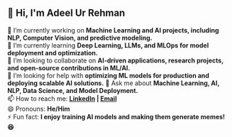 ## 👋 Hi, I'm Adeel Ur Rehman  

🔭 I’m currently working on **Machine Learning and AI projects, including NLP, Computer Vision, and predictive modeling.**  
🌱 I’m currently learning **Deep Learning, LLMs, and MLOps for model deployment and optimization.**  
👯 I’m looking to collaborate on **AI-driven applications, research projects, and open-source contributions in ML/AI.**  
🤔 I’m looking for help with **optimizing ML models for production and deploying scalable AI solutions.**
💬 Ask me about **Machine Learning, AI, NLP, Data Science, and Model Deployment.**  
📫 How to reach me: **[LinkedIn](https://www.linkedin.com/in/adeel-ur-rehman-56319a243/) | [Email](adeele455@gmail.com)**  
😄 Pronouns: **He/Him**  
⚡ Fun fact: **I enjoy training AI models and making them generate memes! 😆**

